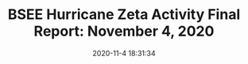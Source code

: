 ---
"title": "BSEE Hurricane Zeta Activity Final Report: November 4, 2020"
"date": "2020-11-4 18:31:34"
"feed_name": "BSEE"
"feed_website": "https://www.bsee.gov/"
"feed_rss": "https://www.bsee.gov/feed/news-items/rss.xml"
"link": "https://www.bsee.gov/newsroom/latest-news/statements-and-releases/press-releases/bsee-hurricane-zeta-activity-final"
"file": "_posts/2020-11-4-18-31-34_BSEE_26ef2f300367875b9bddb3314bc5e7770208f10d.md"
"accident": "0"
"drilling": "0"
"dead": "0"
"injured": "0"
---